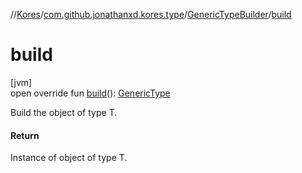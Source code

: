 //[Kores](../../../index.md)/[com.github.jonathanxd.kores.type](../index.md)/[GenericTypeBuilder](index.md)/[build](build.md)

# build

[jvm]\
open override fun [build](build.md)(): [GenericType](../-generic-type/index.md)

Build the object of type T.

#### Return

Instance of object of type T.
